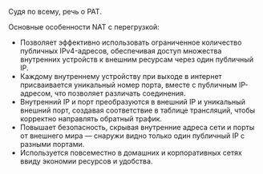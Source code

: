 Судя по всему, речь о PAT.

Основные особенности NAT с перегрузкой:
- Позволяет эффективно использовать ограниченное количество публичных IPv4-адресов, обеспечивая доступ множества внутренних устройств к внешним ресурсам через один публичный IP.
- Каждому внутреннему устройству при выходе в интернет присваивается уникальный номер порта, вместе с публичным IP-адресом, что позволяет различать соединения.
- Внутренний IP и порт преобразуются в внешний IP и уникальный внешний порт, создавая соответствие в таблице трансляций, чтобы корректно направлять обратный трафик.
- Повышает безопасность, скрывая внутренние адреса сети и порты от внешнего мира — снаружи видно только один публичный IP с разными портами.
- Используется повсеместно в домашних и корпоративных сетях ввиду экономии ресурсов и удобства.